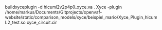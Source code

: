 buildxyceplugin -d hicuml2v2p4p0_xyce.va . 
Xyce -plugin /home/markus/Documents/Gitprojects/openvaf-website/static/comparison_models/xyce/beispiel_mario/Xyce_Plugin_hicumL2_test.so xyce_circuit.cir
